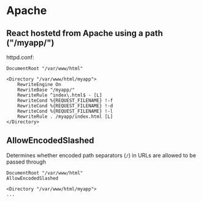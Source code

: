 # Apache
## React hostetd from Apache using a path ("/myapp/")

httpd.conf:
```
DocumentRoot "/var/www/html"

<Directory "/var/www/html/myapp">
    RewriteEngine On
    RewriteBase "/myapp/"
    RewriteRule ^index\.html$ - [L]
    RewriteCond %{REQUEST_FILENAME} !-f
    RewriteCond %{REQUEST_FILENAME} !-d
    RewriteCond %{REQUEST_FILENAME} !-l
    RewriteRule . /myapp/index.html [L]
</Directory>
```

## AllowEncodedSlashed
Determines whether encoded path separators (```/```) in URLs are allowed to be passed through
```
DocumentRoot "/var/www/html"
AllowEncodedSlashed

<Directory "/var/www/html/myapp">
...
```

